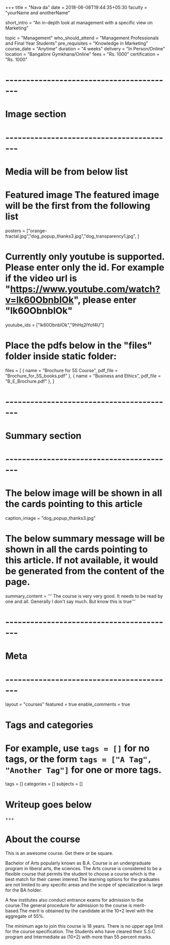 +++
title = "Nava da"
date = 2018-06-08T19:44:35+05:30
faculty = "yourName and anotherName"

short_intro = "An in-depth look at management with a specific view on Marketing"


topic = "Management"
who_should_attend = "Management Professionals and Final Year Students"
pre_requisites = "Knowledge in Marketing"
course_date = "Anytime"
duration = "4 weeks"
delivery = "In Person/Online"
location = "Bangalore Gymkhana/Online"
fees = "Rs. 1000"
certification = "Rs. 1000"

# -----------------------------------------
# Image section
# -----------------------------------------

# Media will be from below list
# Featured image The featured image will be the first from the following list
posters = ["orange-fractal.jpg","dog_popup_thanks3.jpg","dog_transparency1.jpg", ]

# Currently only youtube is supported. Please enter only the id. For example if the video url is "https://www.youtube.com/watch?v=lk60ObnbIOk", please enter "lk60ObnbIOk"
youtube_ids = ["lk60ObnbIOk","9hHq2lYof4U"]

# Place the pdfs below in the "files" folder inside static folder:
files = [
    { name = "Brochure for 5S Course", pdf_file = "Brochure_for_5S_books.pdf" },
    { name = "Business and Ethics", pdf_file = "B_E_Brochure.pdf" },
]
# -----------------------------------------
# Summary section
# -----------------------------------------

# The below image will be shown in all the cards pointing to this article
caption_image = "dog_popup_thanks3.jpg"
# The below summary message will be shown in all the cards pointing to this article. If not available, it would be generated from the content of the page.
summary_content = '''
The course is very very good. It needs to be read by one and all.
Generally I don't say much. But know this is true'''


# -----------------------------------------
# Meta
# -----------------------------------------

layout = "courses"
featured = true
enable_comments = true

# Tags and categories
# For example, use `tags = []` for no tags, or the form `tags = ["A Tag", "Another Tag"]` for one or more tags.
tags = []
categories = []
subjects = []

# Writeup goes below
+++
# About the course

This is an awesome course. Get there or be square.

Bachelor of Arts popularly known as B.A. Course is an undergraduate program in liberal arts, the sciences. The Arts course is considered to be a flexible course that permits the student to choose a course which is the best match for their career interest.The learning options for the graduates are not limited to any specific areas and the scope of specialization is large for the BA holder.

A few institutes also conduct entrance exams for admission to the course.The general procedure for admission to the course is merit- based.The merit is obtained by the candidate at the 10+2 level with the aggregate of 55%.

The minimum age to join this course is 18 years. There is no upper age limit for the course specification. The Students who have cleared their S.S.C program and Intermediate as  (10+2) with more than 55 percent marks.



